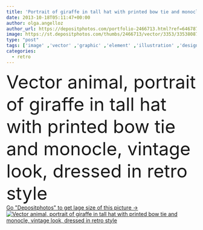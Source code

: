```yaml
---
title: 'Portrait of giraffe in tall hat with printed bow tie and monocle'
date: 2013-10-18T05:11:47+00:00
author: olga.angelloz
author_url: https://depositphotos.com/portfolio-2466713.html?ref=64678756
image: https://st.depositphotos.com/thumbs/2466713/vector/3353/33538087/api_thumb_450.jpg?forcejpeg=true
type: "post"
tags: ['image' ,'vector' ,'graphic' ,'element' ,'illustration' ,'design' ,'isolated' ,'beautiful' ,'bow' ,'decorative' ,'art' ,'detail' ,'portrait' ,'animal' ,'pattern' ,'child' ,'man' ,'style' ,'card' ,'retro' ,'vintage' ,'cartoon' ,'funny' ,'fashion' ,'african' ,'zoo' ,'safari' ,'character' ,'easter' ,'cylinder' ,'elements' ,'hat' ,'concept' ,'icon' ,'tall' ,'stylish' ,'lines' ,'fingers' ,'with' ,'chain' ,'fancy' ,'trendy' ,'print' ,'in' ,'look' ,'Africa' ,'tie' ,'postcard' ,'giraffe' ,'dressed' ]
categories: 
  - retro
---
```

<div aling="center">
            <font size="60"> Vector animal, portrait of giraffe in tall hat with printed bow tie and monocle, vintage look, dressed in retro style</font>   
</div>
<div>
    <a href='https://st.depositphotos.com/thumbs/2466713/vector/3353/33538087/api_thumb_450.jpg?forcejpeg=true?ref=64678756' target=_blank > Go "Depositphotos" to get lage size of this picture ->
        <img href='https://st.depositphotos.com/thumbs/2466713/vector/3353/33538087/api_thumb_450.jpg?forcejpeg=true?ref=64678756' src='https://st.depositphotos.com/2466713/3353/v/950/depositphotos_33538087-stock-illustration-portrait-of-giraffe-in-tall.jpg?forcejpeg=true' alt='Vector animal, portrait of giraffe in tall hat with printed bow tie and monocle, vintage look, dressed in retro style' >
    </a>
</div>
